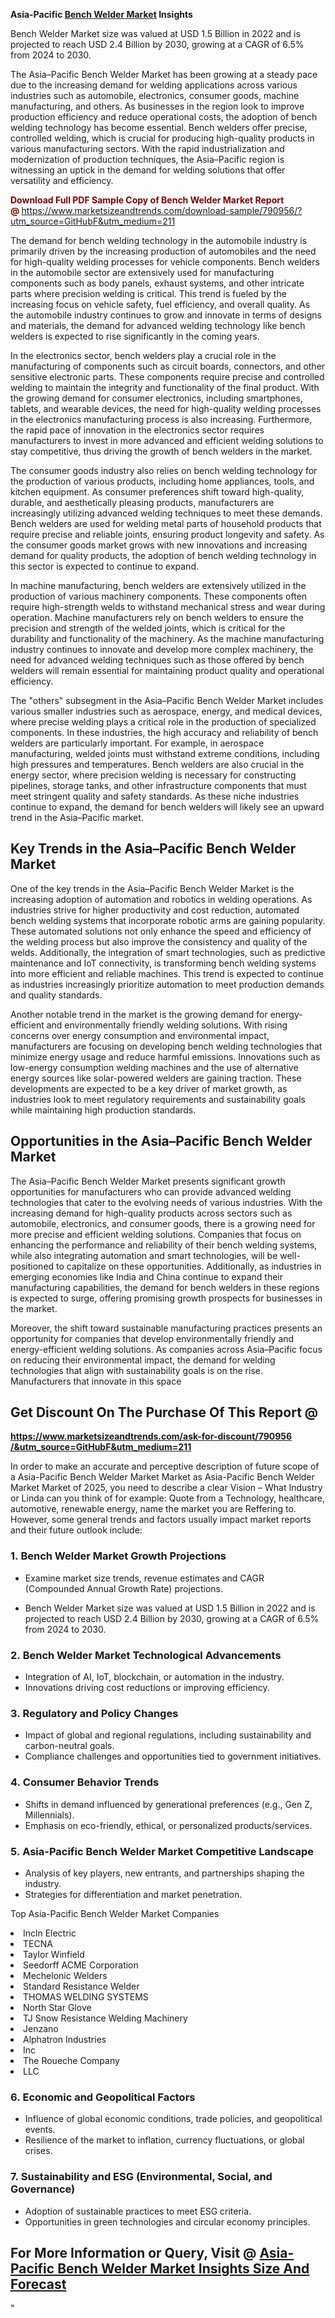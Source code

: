 <p><strong>Asia-Pacific&nbsp;<a href=""https://www.marketsizeandtrends.com/download-sample/790956/&amp;utm_source=GitHubF&amp;utm_medium=211"">Bench Welder Market</a> Insights</strong></p><p>Bench Welder Market size was valued at USD 1.5 Billion in 2022 and is projected to reach USD 2.4 Billion by 2030, growing at a CAGR of 6.5% from 2024 to 2030.</p><p><p>The Asia–Pacific Bench Welder Market has been growing at a steady pace due to the increasing demand for welding applications across various industries such as automobile, electronics, consumer goods, machine manufacturing, and others. As businesses in the region look to improve production efficiency and reduce operational costs, the adoption of bench welding technology has become essential. Bench welders offer precise, controlled welding, which is crucial for producing high-quality products in various manufacturing sectors. With the rapid industrialization and modernization of production techniques, the Asia–Pacific region is witnessing an uptick in the demand for welding solutions that offer versatility and efficiency.</p><p><p><strong><span style="color: #800000;">Download Full PDF Sample Copy of Bench Welder Market Report @</span>&nbsp;</strong><a href="https://www.marketsizeandtrends.com/download-sample/790956/?utm_source=GitHubF&amp;utm_medium=211" target="_blank">https://www.marketsizeandtrends.com/download-sample/790956/?utm_source=GitHubF&amp;utm_medium=211</a></p></p><p>The demand for bench welding technology in the automobile industry is primarily driven by the increasing production of automobiles and the need for high-quality welding processes for vehicle components. Bench welders in the automobile sector are extensively used for manufacturing components such as body panels, exhaust systems, and other intricate parts where precision welding is critical. This trend is fueled by the increasing focus on vehicle safety, fuel efficiency, and overall quality. As the automobile industry continues to grow and innovate in terms of designs and materials, the demand for advanced welding technology like bench welders is expected to rise significantly in the coming years.</p><p>In the electronics sector, bench welders play a crucial role in the manufacturing of components such as circuit boards, connectors, and other sensitive electronic parts. These components require precise and controlled welding to maintain the integrity and functionality of the final product. With the growing demand for consumer electronics, including smartphones, tablets, and wearable devices, the need for high-quality welding processes in the electronics manufacturing process is also increasing. Furthermore, the rapid pace of innovation in the electronics sector requires manufacturers to invest in more advanced and efficient welding solutions to stay competitive, thus driving the growth of bench welders in the market.</p><p>The consumer goods industry also relies on bench welding technology for the production of various products, including home appliances, tools, and kitchen equipment. As consumer preferences shift toward high-quality, durable, and aesthetically pleasing products, manufacturers are increasingly utilizing advanced welding techniques to meet these demands. Bench welders are used for welding metal parts of household products that require precise and reliable joints, ensuring product longevity and safety. As the consumer goods market grows with new innovations and increasing demand for quality products, the adoption of bench welding technology in this sector is expected to continue to expand.</p><p>In machine manufacturing, bench welders are extensively utilized in the production of various machinery components. These components often require high-strength welds to withstand mechanical stress and wear during operation. Machine manufacturers rely on bench welders to ensure the precision and strength of the welded joints, which is critical for the durability and functionality of the machinery. As the machine manufacturing industry continues to innovate and develop more complex machinery, the need for advanced welding techniques such as those offered by bench welders will remain essential for maintaining product quality and operational efficiency.</p><p>The "others" subsegment in the Asia–Pacific Bench Welder Market includes various smaller industries such as aerospace, energy, and medical devices, where precise welding plays a critical role in the production of specialized components. In these industries, the high accuracy and reliability of bench welders are particularly important. For example, in aerospace manufacturing, welded joints must withstand extreme conditions, including high pressures and temperatures. Bench welders are also crucial in the energy sector, where precision welding is necessary for constructing pipelines, storage tanks, and other infrastructure components that must meet stringent quality and safety standards. As these niche industries continue to expand, the demand for bench welders will likely see an upward trend in the Asia–Pacific market.</p><h2>Key Trends in the Asia–Pacific Bench Welder Market</h2><p>One of the key trends in the Asia–Pacific Bench Welder Market is the increasing adoption of automation and robotics in welding operations. As industries strive for higher productivity and cost reduction, automated bench welding systems that incorporate robotic arms are gaining popularity. These automated solutions not only enhance the speed and efficiency of the welding process but also improve the consistency and quality of the welds. Additionally, the integration of smart technologies, such as predictive maintenance and IoT connectivity, is transforming bench welding systems into more efficient and reliable machines. This trend is expected to continue as industries increasingly prioritize automation to meet production demands and quality standards.</p><p>Another notable trend in the market is the growing demand for energy-efficient and environmentally friendly welding solutions. With rising concerns over energy consumption and environmental impact, manufacturers are focusing on developing bench welding technologies that minimize energy usage and reduce harmful emissions. Innovations such as low-energy consumption welding machines and the use of alternative energy sources like solar-powered welders are gaining traction. These developments are expected to be a key driver of market growth, as industries look to meet regulatory requirements and sustainability goals while maintaining high production standards.</p><h2>Opportunities in the Asia–Pacific Bench Welder Market</h2><p>The Asia–Pacific Bench Welder Market presents significant growth opportunities for manufacturers who can provide advanced welding technologies that cater to the evolving needs of various industries. With the increasing demand for high-quality products across sectors such as automobile, electronics, and consumer goods, there is a growing need for more precise and efficient welding solutions. Companies that focus on enhancing the performance and reliability of their bench welding systems, while also integrating automation and smart technologies, will be well-positioned to capitalize on these opportunities. Additionally, as industries in emerging economies like India and China continue to expand their manufacturing capabilities, the demand for bench welders in these regions is expected to surge, offering promising growth prospects for businesses in the market.</p><p>Moreover, the shift toward sustainable manufacturing practices presents an opportunity for companies that develop environmentally friendly and energy-efficient welding solutions. As companies across Asia–Pacific focus on reducing their environmental impact, the demand for welding technologies that align with sustainability goals is on the rise. Manufacturers that innovate in this space</p><h2><strong>Get Discount On The Purchase Of This Report @&nbsp;</strong></h2><p><strong><a href=""https://www.marketsizeandtrends.com/ask-for-discount/790956/&amp;utm_source=GitHubF&amp;utm_medium=211"" target=""_blank"">https://www.marketsizeandtrends.com/ask-for-discount/790956<br />/&amp;utm_source=GitHubF&amp;utm_medium=211</a></strong></p><p>In order to make an accurate and perceptive description of future scope of a Asia-Pacific&nbsp;Bench Welder Market Market as Asia-Pacific&nbsp;Bench Welder Market Market of 2025, you need to describe a clear Vision &ndash; What Industry or Linda can you think of for example: Quote from a Technology, healthcare, automotive, renewable energy, name the market you are Reffering to. However, some general trends and factors usually impact market reports and their future outlook include:</p><h3>1.&nbsp;<strong>Bench Welder Market Growth Projections</strong></h3><ul><li>Examine market size trends, revenue estimates and CAGR (Compounded Annual Growth Rate) projections.</li><li><p>Bench Welder Market size was valued at USD 1.5 Billion in 2022 and is projected to reach USD 2.4 Billion by 2030, growing at a CAGR of 6.5% from 2024 to 2030.</p></li></ul><h3>2.&nbsp;<strong>Bench Welder Market Technological Advancements</strong></h3><ul><li>Integration of AI, IoT, blockchain, or automation in the industry.</li><li>Innovations driving cost reductions or improving efficiency.</li></ul><h3>3.&nbsp;<strong>Regulatory and Policy Changes</strong></h3><ul><li>Impact of global and regional regulations, including sustainability and carbon-neutral goals.</li><li>Compliance challenges and opportunities tied to government initiatives.</li></ul><h3>4.&nbsp;<strong>Consumer Behavior Trends</strong></h3><ul><li>Shifts in demand influenced by generational preferences (e.g., Gen Z, Millennials).</li><li>Emphasis on eco-friendly, ethical, or personalized products/services.</li></ul><h3>5.&nbsp;<strong>Asia-Pacific Bench Welder Market Competitive Landscape</strong></h3><ul><li>Analysis of key players, new entrants, and partnerships shaping the industry.</li><li>Strategies for differentiation and market penetration.</li></ul><p data-pm-slice=""1 1 []"">Top Asia-Pacific Bench Welder Market Companies</p><div data-test-id=""""><p><li> Incln Electric</li><li> TECNA</li><li> Taylor Winfield</li><li> Seedorff ACME Corporation</li><li> Mechelonic Welders</li><li> Standard Resistance Welder</li><li> THOMAS WELDING SYSTEMS</li><li> North Star Glove</li><li> TJ Snow Resistance Welding Machinery</li><li> Jenzano</li><li> Alphatron Industries</li><li> Inc</li><li> The Roueche Company</li><li> LLC</li></p></div><h3>6.&nbsp;<strong>Economic and Geopolitical Factors</strong></h3><ul><li>Influence of global economic conditions, trade policies, and geopolitical events.</li><li>Resilience of the market to inflation, currency fluctuations, or global crises.</li></ul><h3>7.&nbsp;<strong>Sustainability and ESG (Environmental, Social, and Governance)</strong></h3><ul><li>Adoption of sustainable practices to meet ESG criteria.</li><li>Opportunities in green technologies and circular economy principles.</li></ul><h2><strong>For More Information or Query, Visit @&nbsp;</strong><a href=""https://www.verifiedmarketreports.com/product/bench-welder-market/"" target=""_blank"">Asia-Pacific Bench Welder Market Insights Size And Forecast</a></h2>"
